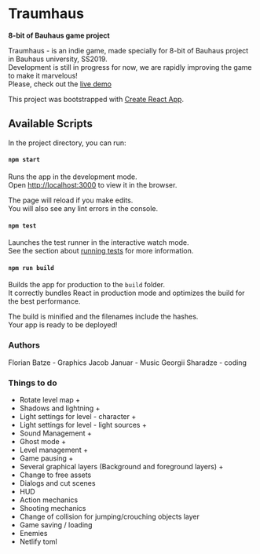 # Traumhaus
 
   **8-bit of Bauhaus game project**

Traumhaus - is an indie game, made specially for 8-bit of Bauhaus project in Bauhaus university, SS2019.<br>
Development is still in progress for now, we are rapidly improving the game to make it marvelous!<br>
Please, check out the [live demo](https://angry-benz-8001b6.netlify.com/)

This project was bootstrapped with [Create React App](https://github.com/facebook/create-react-app).

## Available Scripts

In the project directory, you can run:

#### `npm start`

Runs the app in the development mode.<br>
Open [http://localhost:3000](http://localhost:3000) to view it in the browser.

The page will reload if you make edits.<br>
You will also see any lint errors in the console.

#### `npm test`

Launches the test runner in the interactive watch mode.<br>
See the section about [running tests](https://facebook.github.io/create-react-app/docs/running-tests) for more information.

#### `npm run build`

Builds the app for production to the `build` folder.<br>
It correctly bundles React in production mode and optimizes the build for the best performance.

The build is minified and the filenames include the hashes.<br>
Your app is ready to be deployed!

### Authors

Florian Batze - Graphics
Jacob Januar - Music
Georgii Sharadze - coding

### Things to do
- Rotate level map + 
- Shadows and lightning + 
- Light settings for level - character + 
- Light settings for level - light sources +
- Sound Management +
- Ghost mode +
- Level management +
- Game pausing +
- Several graphical layers (Background and foreground layers) + 
- Change to free assets
- Dialogs and cut scenes
- HUD
- Action mechanics
- Shooting mechanics
- Change of collision for jumping/crouching objects layer
- Game saving / loading
- Enemies
- Netlify toml
